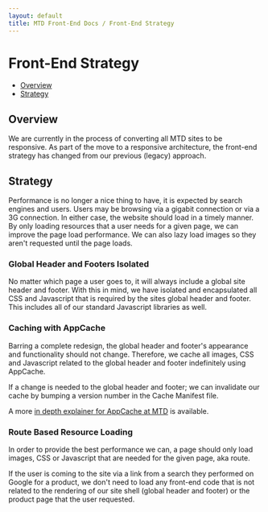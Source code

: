 ```yaml
---
layout: default
title: MTD Front-End Docs / Front-End Strategy
---
```


# Front-End Strategy

* [Overview](#overview)
* [Strategy](#strategy)

## Overview

We are currently in the process of converting all MTD sites to be responsive. As part of the move to a responsive architecture, the front-end strategy has changed from our previous (legacy) approach.

## Strategy

Performance is no longer a nice thing to have, it is expected by search engines and users. Users may be browsing via a gigabit connection or via a 3G connection. In either case, the website should load in a timely manner. By only loading resources that a user needs for a given page, we can improve the page load performance. We can also lazy load images so they aren't requested until the page loads.

### Global Header and Footers Isolated

No matter which page a user goes to, it will always include a global site header and footer. With this in mind, we have isolated and encapsulated all CSS and Javascript that is required by the sites global header and footer. This includes all of our standard Javascript libraries as well. 

### Caching with AppCache

Barring a complete redesign, the global header and footer's appearance and functionality should not change. Therefore, we cache all images, CSS and Javascript related to the global header and footer indefinitely using AppCache. 

If a change is needed to the global header and footer; we can invalidate our cache by bumping a version number in the Cache Manifest file.

A more [in depth explainer for AppCache at MTD](/front-end-strategy/app-cache.html) is available.

### Route Based Resource Loading

In order to provide the best performance we can, a page should only load images, CSS or Javascript that are needed for the given page, aka route. 

If the user is coming to the site via a link from a search they performed on Google for a product, we don't need to load any front-end code that is not related to the rendering of our site shell (global header and footer) or the product page that the user requested. 